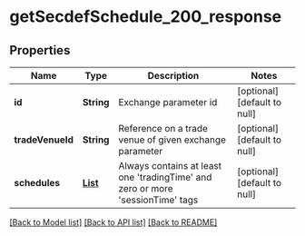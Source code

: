 # getSecdefSchedule_200_response
## Properties

| Name | Type | Description | Notes |
|------------ | ------------- | ------------- | -------------|
| **id** | **String** | Exchange parameter id | [optional] [default to null] |
| **tradeVenueId** | **String** | Reference on a trade venue of given exchange parameter | [optional] [default to null] |
| **schedules** | [**List**](getSecdefSchedule_200_response_schedules_inner.md) | Always contains at least one &#39;tradingTime&#39;  and zero or more &#39;sessionTime&#39; tags | [optional] [default to null] |

[[Back to Model list]](../README.md#documentation-for-models) [[Back to API list]](../README.md#documentation-for-api-endpoints) [[Back to README]](../README.md)

